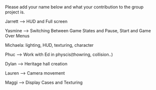 Please add your name below and what your contribution to the group project is.

Jarrett --> HUD and Full screen

Yasmine --> Switching Between Game States and Pause, Start and Game Over Menus

Michaela: lighting, HUD, texturing, character

Phuc --> Work with Ed in physcis(thowring, collision..)

Dylan --> Heritage hall creation

Lauren --> Camera movement

Maggi --> Display Cases and Texturing

